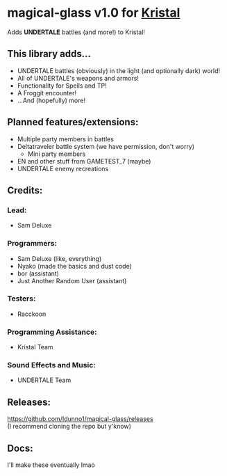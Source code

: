 # magical-glass v1.0 for [Kristal](https://github.com/KristalTeam/Kristal)

Adds **UNDERTALE** battles (and more!) to Kristal!

## This library adds...
* UNDERTALE battles (obviously) in the light (and optionally dark) world!
* All of UNDERTALE's weapons and armors!
* Functionality for Spells and TP!
* A Froggit encounter!
* ...And (hopefully) more!

## Planned features/extensions:
* Multiple party members in battles
* Deltatraveler battle system (we have permission, don't worry)
  * Mini party members
* EN and other stuff from GAMETEST_7 (maybe)
* UNDERTALE enemy recreations

## Credits:

### Lead:
* Sam Deluxe

### Programmers:
* Sam Deluxe (like, everything)
* Nyako (made the basics and dust code)
* bor (assistant)
* Just Another Random User (assistant)

### Testers:
* Racckoon

### Programming Assistance:
* Kristal Team

### Sound Effects and Music:
* UNDERTALE Team

## Releases:
https://github.com/Idunno1/magical-glass/releases<br>
(I recommend cloning the repo but y'know)

## Docs:
I'll make these eventually lmao

